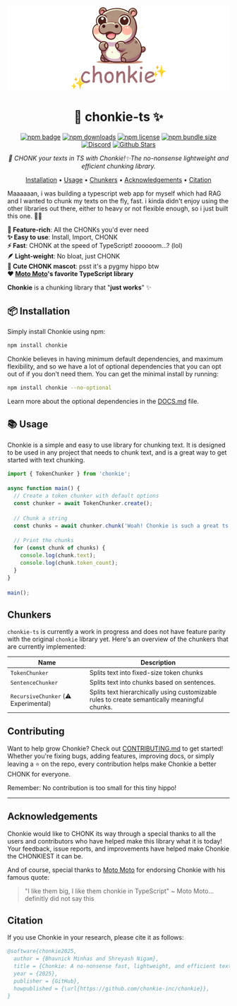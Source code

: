 <div align="center">

![Chonkie Logo](./assets/chonkie_logo_br_transparent_bg.png)

# 🦛 chonkie-ts ✨

<!-- Add badges here (also add links for the badges to the npm page) -->
[![npm badge](https://img.shields.io/npm/v/chonkie)](https://www.npmjs.com/package/chonkie)
[![npm downloads](https://img.shields.io/npm/dt/chonkie)](https://www.npmjs.com/package/chonkie)
[![npm license](https://img.shields.io/npm/l/chonkie)](https://www.npmjs.com/package/chonkie)
[![npm bundle size](https://img.shields.io/bundlephobia/min/chonkie)](https://www.npmjs.com/package/chonkie)
[![Discord](https://dcbadge.limes.pink/api/server/https://discord.gg/rYYp6DC4cv?style=flat)](https://discord.gg/rYYp6DC4cv)
[![Github Stars](https://img.shields.io/github/stars/chonkie-inc/chonkie-ts?style=social)](https://github.com/chonkie-inc/chonkie-ts)

<!-- Add the discord badge here, stars -->


_🦛 CHONK your texts in TS with Chonkie!✨The no-nonsense lightweight and efficient chunking library._

[Installation](#-installation) •
[Usage](#-usage) •
[Chunkers](#chunkers) •
[Acknowledgements](#acknowledgements) •
[Citation](#citation)

</div>

Maaaaaan, i was building a typescript web app for myself which had RAG and I wanted to chunk my texts on the fly, fast. i kinda didn't enjoy using the other libraries out there, either to heavy or not flexible enough, so i just built this one.  🦛✨

**🚀 Feature-rich**: All the CHONKs you'd ever need </br>
**✨ Easy to use**: Install, Import, CHONK </br>
**⚡  Fast**: CHONK at the speed of TypeScript! zooooom...? (lol) </br>
**🪶 Light-weight**: No bloat, just CHONK </br>
**🦛 Cute CHONK mascot**: psst it's a pygmy hippo btw </br>
**❤️ [Moto Moto](#acknowledgements)'s favorite TypeScript library** </br>

**Chonkie** is a chunking library that "**just works**" ✨

## 📦 Installation

Simply install Chonkie using npm:

```bash
npm install chonkie
```

Chonkie believes in having minimum default dependencies, and maximum flexibility, and so we have a lot of optional dependencies that you can opt out of if you don't need them. You can get the minimal install by running:

```bash
npm install chonkie --no-optional
```

Learn more about the optional dependencies in the [DOCS.md](./DOCS.md) file.

## 📚 Usage

Chonkie is a simple and easy to use library for chunking text. It is designed to be used in any project that needs to chunk text, and is a great way to get started with text chunking.

```ts
import { TokenChunker } from 'chonkie';

async function main() {
  // Create a token chunker with default options
  const chunker = await TokenChunker.create();

  // Chunk a string
  const chunks = await chunker.chunk('Woah! Chonkie is such a great ts library!');

  // Print the chunks
  for (const chunk of chunks) {
    console.log(chunk.text);
    console.log(chunk.token_count);
  }
}

main();
```

## Chunkers 

`chonkie-ts` is currently a work in progress and does not have feature parity with the original `chonkie` library yet. Here's an overview of the chunkers that are currently implemented:

| Name | Description |
|------|-------------|
| `TokenChunker` | Splits text into fixed-size token chunks |
| `SentenceChunker` | Splits text into chunks based on sentences.  |
| `RecursiveChunker` (⚠️ Experimental) | Splits text hierarchically using customizable rules to create semantically meaningful chunks. |

## Contributing

Want to help grow Chonkie? Check out [CONTRIBUTING.md](CONTRIBUTING.md) to get started! Whether you're fixing bugs, adding features, improving docs, or simply leaving a ⭐️ on the repo, every contribution helps make Chonkie a better CHONK for everyone.

Remember: No contribution is too small for this tiny hippo!
****
## Acknowledgements

Chonkie would like to CHONK its way through a special thanks to all the users and contributors who have helped make this library what it is today! Your feedback, issue reports, and improvements have helped make Chonkie the CHONKIEST it can be.

And of course, special thanks to [Moto Moto](https://www.youtube.com/watch?v=I0zZC4wtqDQ&t=5s) for endorsing Chonkie with his famous quote:
> "I like them big, I like them chonkie in TypeScript" ~ Moto Moto... definitly did not say this

## Citation

If you use Chonkie in your research, please cite it as follows:

```bibtex
@software{chonkie2025,
  author = {Bhavnick Minhas and Shreyash Nigam},
  title = {Chonkie: A no-nonsense fast, lightweight, and efficient text chunking library},
  year = {2025},
  publisher = {GitHub},
  howpublished = {\url{https://github.com/chonkie-inc/chonkie}},
}
```
